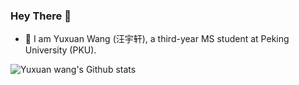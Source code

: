 ### Hey There :guitar:

- 🔭 I am Yuxuan Wang (汪宇轩), a third-year MS student at Peking University (PKU).

![Yuxuan wang's Github stats](https://github-readme-stats.vercel.app/api?username=patrick-tssn&theme=react&show_icons=true&count_private=false)

<!-- ![Yuxuan Wang's Streak](https://github-readme-streak-stats.herokuapp.com/?user=patrick-tssn&theme=dark&hide_border=false)
![patrick-tssn's Top Languages](https://github-readme-stats.vercel.app/api/top-langs/?username=patrick-tssn&theme=dark&show_icons=true&hide_border=false&layout=compact)
>
